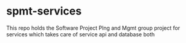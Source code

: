 # spmt-services
This repo holds the Software Project Plng and Mgmt group project for services which takes care of service api and database both
